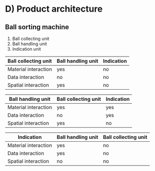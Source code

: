 # D) Product architecture
## Ball sorting machine

1. Ball collecting unit
2. Ball handling unit
3. Indication unit

|Ball collecting unit| Ball handling unit| Indication |
|--------------------|-------------------|------------|
|Material interaction|yes|no|
|Data interaction |no| no|
|Spatial interaction |yes| no|

 




|Ball handling unit| Ball collecting unit| Indication|
|------------------|--------------------|----------|
|Material interaction| yes|yes|
|Data interaction|no|yes|
|Spatial interaction|yes|no|





|Indication|Ball handling unit|Ball collecting unit|
|----------|------------------|--------------------|
|Material interaction|yes|no|
|Data interaction|yes|no|
|Spatial interaction|no|no|

